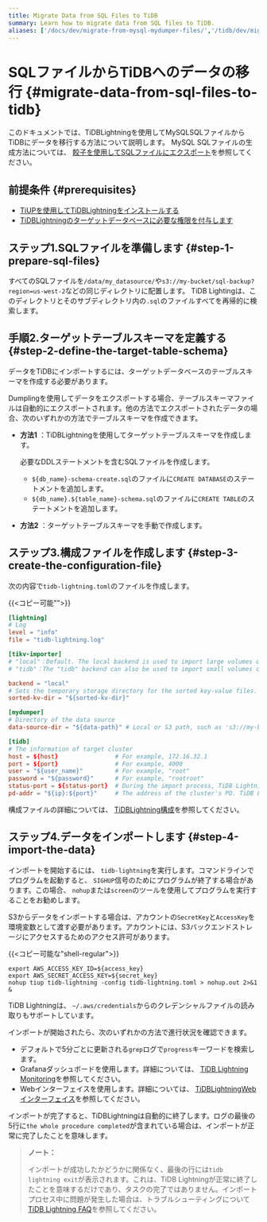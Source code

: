 ```yaml
---
title: Migrate Data from SQL Files to TiDB
summary: Learn how to migrate data from SQL files to TiDB.
aliases: ['/docs/dev/migrate-from-mysql-mydumper-files/','/tidb/dev/migrate-from-mysql-mydumper-files/','/tidb/dev/migrate-from-mysql-dumpling-files']
---
```


# SQLファイルからTiDBへのデータの移行 {#migrate-data-from-sql-files-to-tidb}

このドキュメントでは、TiDBLightningを使用してMySQLSQLファイルからTiDBにデータを移行する方法について説明します。 MySQL SQLファイルの生成方法については、 [餃子を使用してSQLファイルにエクスポート](/dumpling-overview.md#export-to-sql-files)を参照してください。

## 前提条件 {#prerequisites}

-   [TiUPを使用してTiDBLightningをインストールする](/migration-tools.md)
-   [TiDBLightningのターゲットデータベースに必要な権限を付与します](/tidb-lightning/tidb-lightning-faq.md#what-are-the-privilege-requirements-for-the-target-database)

## ステップ1.SQLファイルを準備します {#step-1-prepare-sql-files}

すべてのSQLファイルを`/data/my_datasource/`や`s3://my-bucket/sql-backup?region=us-west-2`などの同じディレクトリに配置します。 TiDB Lightingは、このディレクトリとそのサブディレクトリ内の`.sql`のファイルすべてを再帰的に検索します。

## 手順2.ターゲットテーブルスキーマを定義する {#step-2-define-the-target-table-schema}

データをTiDBにインポートするには、ターゲットデータベースのテーブルスキーマを作成する必要があります。

Dumplingを使用してデータをエクスポートする場合、テーブルスキーマファイルは自動的にエクスポートされます。他の方法でエクスポートされたデータの場合、次のいずれかの方法でテーブルスキーマを作成できます。

-   <strong>方法1</strong> ：TiDBLightningを使用してターゲットテーブルスキーマを作成します。

    必要なDDLステートメントを含むSQLファイルを作成します。

    -   `${db_name}-schema-create.sql`のファイルに`CREATE DATABASE`のステートメントを追加します。
    -   `${db_name}.${table_name}-schema.sql`のファイルに`CREATE TABLE`のステートメントを追加します。

-   <strong>方法2</strong> ：ターゲットテーブルスキーマを手動で作成します。

## ステップ3.構成ファイルを作成します {#step-3-create-the-configuration-file}

次の内容で`tidb-lightning.toml`のファイルを作成します。

{{&lt;コピー可能&quot;&quot;&gt;}}

```toml
[lightning]
# Log
level = "info"
file = "tidb-lightning.log"

[tikv-importer]
# "local"：Default. The local backend is used to import large volumes of data (around or more than 1 TiB). During the import, the target TiDB cluster cannot provide any service.
# "tidb"：The "tidb" backend can also be used to import small volumes of data (less than 1 TiB). During the import, the target TiDB cluster can provide service normally. For the information about backend mode, refer to https://docs.pingcap.com/tidb/stable/tidb-lightning-backends.

backend = "local"
# Sets the temporary storage directory for the sorted key-value files. The directory must be empty, and the storage space must be greater than the size of the dataset to be imported. For better import performance, it is recommended to use a directory different from `data-source-dir` and use flash storage and exclusive I/O for the directory.
sorted-kv-dir = "${sorted-kv-dir}"

[mydumper]
# Directory of the data source
data-source-dir = "${data-path}" # Local or S3 path, such as 's3://my-bucket/sql-backup?region=us-west-2'

[tidb]
# The information of target cluster
host = ${host}                # For example, 172.16.32.1
port = ${port}                # For example, 4000
user = "${user_name}"         # For example, "root"
password = "${password}"      # For example, "rootroot"
status-port = ${status-port}  # During the import process, TiDB Lightning needs to obtain table schema information from the "Status Port" of TiDB, such as 10080.
pd-addr = "${ip}:${port}"     # The address of the cluster's PD. TiDB Lightning obtains some information through PD, such as 172.16.31.3:2379. When backend = "local", you must correctly specify status-port and pd-addr. Otherwise, the import will encounter errors.
```

構成ファイルの詳細については、 [TiDBLightning構成](/tidb-lightning/tidb-lightning-configuration.md)を参照してください。

## ステップ4.データをインポートします {#step-4-import-the-data}

インポートを開始するには、 `tidb-lightning`を実行します。コマンドラインでプログラムを起動すると、 `SIGHUP`信号のためにプログラムが終了する場合があります。この場合、 `nohup`または`screen`のツールを使用してプログラムを実行することをお勧めします。

S3からデータをインポートする場合は、アカウントの`SecretKey`と`AccessKey`を環境変数として渡す必要があります。アカウントには、S3バックエンドストレージにアクセスするためのアクセス許可があります。

{{&lt;コピー可能な&quot;shell-regular&quot;&gt;}}

```shell
export AWS_ACCESS_KEY_ID=${access_key}
export AWS_SECRET_ACCESS_KEY=${secret_key}
nohup tiup tidb-lightning -config tidb-lightning.toml > nohup.out 2>&1 &
```

TiDB Lightningは、 `~/.aws/credentials`からのクレデンシャルファイルの読み取りもサポートしています。

インポートが開始されたら、次のいずれかの方法で進行状況を確認できます。

-   デフォルトで5分ごとに更新される`grep`ログで`progress`キーワードを検索します。
-   Grafanaダッシュボードを使用します。詳細については、 [TiDB Lightning Monitoring](/tidb-lightning/monitor-tidb-lightning.md)を参照してください。
-   Webインターフェイスを使用します。詳細については、 [TiDBLightningWebインターフェイス](/tidb-lightning/tidb-lightning-web-interface.md)を参照してください。

インポートが完了すると、TiDBLightningは自動的に終了します。ログの最後の5行に`the whole procedure completed`が含まれている場合は、インポートが正常に完了したことを意味します。

> <strong>ノート：</strong>
>
> インポートが成功したかどうかに関係なく、最後の行には`tidb lightning exit`が表示されます。これは、TiDB Lightningが正常に終了したことを意味するだけであり、タスクの完了ではありません。インポートプロセス中に問題が発生した場合は、トラブルシューティングについて[TiDB Lightning FAQ](/tidb-lightning/tidb-lightning-faq.md)を参照してください。
